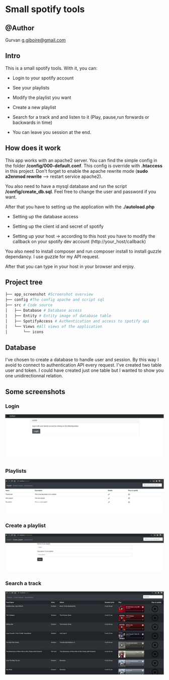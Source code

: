 # Small spotify tools
## @Author
Gurvan g.giboire@gmail.com
## Intro 
This is a small spotify tools. With it, you can:
- Login to your spotify account 

- See your playlists

- Modify the playlist you want

- Create a new playlist

- Search for a track and and listen to it (Play, pause,run forwards or backwards in time)

- You can leave you session at the end.

## How does it work

This app works with an apache2 server. You can find the simple config in the folder **/config/000-default.conf**. This config is override with **.htaccess** in this project. Don't forget to enable the apache rewrite mode (**sudo a2enmod rewrite** --> restart service apache2).

You also need to have a mysql database and run the script **/config/create_db.sql**. Feel free to change the user and password if you want. 

After that you have to setting up the application with the **./autoload.php**
- Setting up the database access

- Setting up the client id and secret of spotify

- Setting up your host -> according to this host you have to modify the callback on your spotify dev account (http://your_host/callback)

You also need to install composer and run composer install to install guzzle dependancy. I use guzzle for my API request.

After that you can type in your host in your browser and enjoy.

## Project tree
```bash
├── app_screenshot #Screenshot overview
├── config #The config apache and script sql
├── src # Code source
│   ├── Database # Database access 
│   ├── Entity # Entity image of database table
│   ├── SpotifyAccess # Authentication and access to spotify api
│   └── Views #All views of the application
│       └── icons
```

## Database

I've chosen to create a database to handle user and session. By this way I avoid to connect to authentication API every request. I've created two table user and token. I could have created just one table but I wanted to show you one unidirectionnal relation.

## Some screenshots

### Login
![alt text](app_screenshot/login.png)

### Playlists
![alt text](app_screenshot/playlists.png)

### Create a playlist
![alt text](app_screenshot/createPlaylist.png)

### Search a track
![alt text](app_screenshot/search.png)
